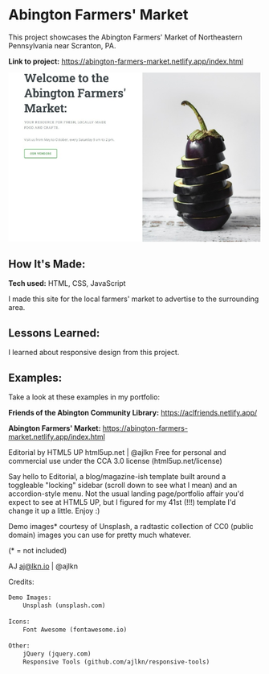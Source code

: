 # Abington Farmers' Market
This project showcases the Abington Farmers' Market of Northeastern Pennsylvania near Scranton, PA.

**Link to project:** https://abington-farmers-market.netlify.app/index.html

![artistically stacked slices of eggplant](/images/smaller-eggplant.jpeg)

## How It's Made:

**Tech used:** HTML, CSS, JavaScript

I made this site for the local farmers' market to advertise to the surrounding area.

## Lessons Learned:

I learned about responsive design from this project.

## Examples:
Take a look at these examples in my portfolio:

**Friends of the Abington Community Library:** https://aclfriends.netlify.app/

**Abington Farmers' Market:** https://abington-farmers-market.netlify.app/index.html


Editorial by HTML5 UP
html5up.net | @ajlkn
Free for personal and commercial use under the CCA 3.0 license (html5up.net/license)


Say hello to Editorial, a blog/magazine-ish template built around a toggleable "locking"
sidebar (scroll down to see what I mean) and an accordion-style menu. Not the usual landing
page/portfolio affair you'd expect to see at HTML5 UP, but I figured for my 41st (!!!)
template I'd change it up a little. Enjoy :)

Demo images* courtesy of Unsplash, a radtastic collection of CC0 (public domain) images
you can use for pretty much whatever.

(* = not included)

AJ
aj@lkn.io | @ajlkn


Credits:

	Demo Images:
		Unsplash (unsplash.com)

	Icons:
		Font Awesome (fontawesome.io)

	Other:
		jQuery (jquery.com)
		Responsive Tools (github.com/ajlkn/responsive-tools)
